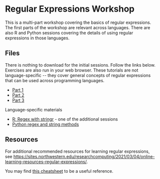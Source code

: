 # Regular Expressions Workshop


This is a multi-part workshop covering the basics of regular expressions.  The first parts of the workshop are relevant across languages.  There are also R and Python sessions covering the details of using regular expressions in those languages.

## Files

There is nothing to download for the initial sessions.  Follow the links below.  Exercises are also run in your web browser.  These tutorials are not language-specific -- they cover general concepts of regular expressions that can be used across programming languages.

* [Part 1](https://nuitrcs.github.io/regex_workshop/part1.html)
* [Part 2](https://nuitrcs.github.io/regex_workshop/part2.html)
* [Part 3](https://nuitrcs.github.io/regex_workshop/part3.html)

Language-specific materials

* [R: Regex with stringr](https://github.com/nuitrcs/r-tidyverse) - one of the additional sessions
* [Python regex and string methods](https://colab.research.google.com/github/nuitrcs/regex_python/blob/main/regex-Answers.ipynb)

## Resources

For additional recommended resources for learning regular expressions, see https://sites.northwestern.edu/researchcomputing/2021/03/04/online-learning-resources-regular-expressions/.  

You may find [this cheatsheet](https://paulvanderlaken.files.wordpress.com/2017/08/davechild_regular-expressions.pdf) to be a useful reference.
